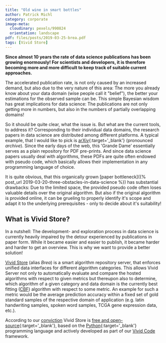 ```yaml
---
title: "Old wine in smart bottles"
author: Patrick Michl
category: corporate
image-meta:
  cloudinary: pexels/990824
  orientation: landscape
pdf: files/posts/2019-03-25-brea.pdf
tags: [Vivid Store]
---
```


**Since almost 10 years the rate of data science publications has been growing
enormously! For scientists and developers, it is therefore becoming more and
more difficult to keep track of suitable current approaches.**

<!--more-->

The accelerated publication rate, is not only caused by an increased demand, but
also due to the very nature of this area: The more you already know about your
data domain (wise people call it "belief"), the better your estimations for the
observed sample can be. This simple Bayesian wisdom has great implications for
data science: The publications are not only getting more in numbers, but also
in the numbers of partially overlapping domains!

So it should be quite clear, what the issue is. But what are the current tools,
to address it? Corresponding to their individual data domains, the research
papers in data science are distributed among different platforms. A typical
example, that I would like to pick is
[arXiv](https://arxiv.org/){:target='_blank'} (pronounced *archive*). Since the
early days of the web, this 'Grande Dame' essentially serves as a plain
repository for PDF pre-prints. And since data science papers usually deal with
algorithms, these PDFs are quite often endowed with pseudo code, which basically
allows their implementation in any programming language of choice.

It is quite obvious, that this organically grown [paper bottleneck]({% post_url
2019-03-20-three-obstacles-in-data-science %}) has substantial drawbacks: Due to
the limited space, the provided pseudo code often loses valuable details over
the original algorithm. But also if the original algorithm is provided online,
it can be grueling to properly identify it's scope and adapt it to the
underlying prerequisites - only to decide about it's suitability!

## What is Vivid Store?

In a nutshell: The development- and exploration process in data science is
currently heavily impaired by the detour experienced by publications in paper
form. While it became easier and easier to publish, it became harder and harder
to get an overview. This is why we want to provide a better solution!

[Vivid Store](/brea.html) (alias *Brea*) is a smart algorithm repository server,
that enforces unified data interfaces for different algorithm categories. This
allows Vivid Server not only to automatically evaluate and compare the hosted
algorithms with respect to given metrics but thereupon also to determine, which
algorithm of a given category and data domain is the currently best fitting
([CBF](/blog/tags#CBF)) algorithm with respect to some metric. An example for
such a metric would be the average prediction accuracy within a fixed set of
gold standard samples of the respective domain of application (e.g. latin
handwriting samples, spoken word samples, TCGA gene expression data, etc.).

According to our [conviction](/about#us) Vivid Store is [free and
open-source](https://en.wikipedia.org/wiki/Free_and_open-source_software){:target='_blank'},
based on the [Python](https://www.python.org/){:target='_blank'} programming
language and actively developed as part of our [Vivid Code](/vivid) framework.
